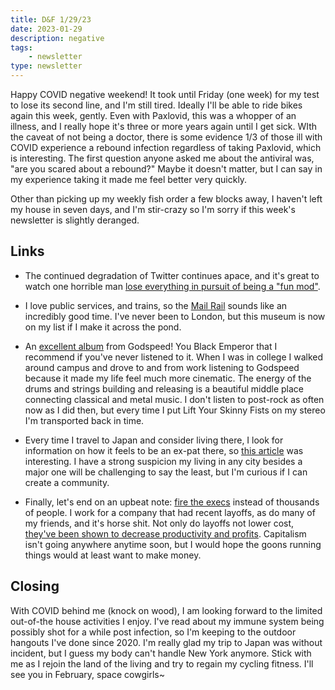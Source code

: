 ```yaml
---
title: D&F 1/29/23
date: 2023-01-29
description: negative
tags: 
    - newsletter
type: newsletter
---
```


Happy COVID negative weekend! It took until Friday (one week) for my test to lose its second line, and I'm still tired. Ideally I'll be able to ride bikes again this week, gently. Even with Paxlovid, this was a whopper of an illness, and I really hope it's three or more years again until I get sick. WIth the caveat of not being a doctor, there is some evidence 1/3 of those ill with COVID experience a rebound infection regardless of taking Paxlovid, which is interesting. The first question anyone asked me about the antiviral was, "are you scared about a rebound?" Maybe it doesn't matter, but I can say in my experience taking it made me feel better very quickly.

Other than picking up my weekly fish order a few blocks away, I haven't left my house in seven days, and I'm stir-crazy so I'm sorry if this week's newsletter is slightly deranged.

## Links

- The continued degradation of Twitter continues apace, and it's great to watch one horrible man [lose everything in pursuit of being a "fun mod"](https://nymag.com/intelligencer/2023/01/elon-musk-and-the-sad-mod-theory-of-social-media-ceos.html). 
- I love public services, and trains, so the [Mail Rail](https://www.postalmuseum.org/visit-us/what-to-expect/mail-rail/) sounds like an incredibly good time. I've never been to London, but this museum is now on my list if I make it across the pond. 

- An [excellent album](https://daily.bandcamp.com/resonance/godspeed-you-black-emperors-storm-essay) from Godspeed! You Black Emperor that I recommend if you've never listened to it. When I was in college I walked around campus and drove to and from work listening to Godspeed because it made my life feel much more cinematic. The energy of the drums and strings building and releasing is a beautiful middle place connecting classical and metal music. I don't listen to post-rock as often now as I did then, but every time I put Lift Your Skinny Fists on my stereo I'm transported back in time.
- Every time I travel to Japan and consider living there, I look for information on how it feels to be an ex-pat there, so [this article](https://www.bbc.com/news/world-asia-63830490) was interesting. I have a strong suspicion my living in any city besides a major one will be challenging to say the least, but I'm curious if I can create a community.
- Finally, let's end on an upbeat note: [fire the execs](https://ez.substack.com/p/google-should-fire-sundar-pichai?utm_source=post-email-title&publication_id=8982&post_id=98541881&isFreemail=true&utm_medium=email) instead of thousands of people. I work for a company that had recent layoffs, as do many of my friends, and it's horse shit. Not only do layoffs not lower cost, [they've been shown to decrease productivity and profits](https://news.stanford.edu/2022/12/05/explains-recent-tech-layoffs-worried/). Capitalism isn't going anywhere anytime soon, but I would hope the goons running things would at least want to make money. 

## Closing

With COVID behind me (knock on wood), I am looking forward to the limited out-of-the house activities I enjoy. I've read about my immune system being possibly shot for a while post infection, so I'm keeping to the outdoor hangouts I've done since 2020. I'm really glad my trip to Japan was without incident, but I guess my body can't handle New York anymore. Stick with me as I rejoin the land of the living and try to regain my cycling fitness. I'll see you in February, space cowgirls~